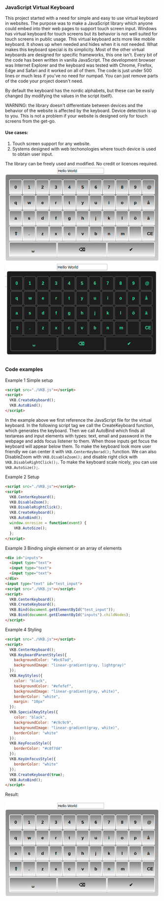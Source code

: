 
### JavaScript Virtual Keyboard
This project started with a need for simple and easy to use virtual keyboard in websites. The purpose was to make a JavaScript library which anyone could embed into their web pages to support touch screen input. Windows has virtual keyboard for touch screens but its behavior is not well suited for touch screens in public usage. This virtual keyboard acts more like mobile keyboard. It shows up when needed and hides when it is not needed. What makes this keyboard special is its simplicity. Most of the other virtual keyboards are designed for specific frameworks, this one isn't. Every bit of the code has been written in vanilla JavaScript. The development browser was Internet Explorer and the keyboard was tested with Chrome, Firefox, Edge and Safari and it worked on all of them. The code is just under 500 lines or much less if you've no need for numpad. You can just remove parts of the code your project doesn't need.

By default the keyboard has the nordic alphabets, but these can be easily changed (by modifying the values in the script itself).

WARNING: the library doesn't differentiate between devices and the behavior of the website is affected by the keyboard. Device detection is up to you. This is not a problem if your website is designed only for touch screens from the get-go.

#### Use cases:

1. Touch screen support for any website.
2. Systems designed with web techonologies where touch device is used to obtain user input.

The library can be freely used and modified. No credit or licences required.
![](https://github.com/Olaw1/vkb/blob/master/kb1.png)
![](https://github.com/Olaw1/vkb/blob/master/kb.png)

### Code examples

Example 1 Simple setup

~~~html 
<script src="./VKB.js"></script>
<script>
  VKB.CreateKeyboard();
  VKB.AutoBind();
</script>
~~~

In the example above we first reference the JavaScript file for the virtual keyboard. In the following script tag we call the CreateKeyboard function, which generates the keyboard. Then we call AutoBind which finds all textareas and input elements with types: text, email and password in the webpage and adds focus listener to them. When those inputs get focus the keyboard will appear below them.
To make the keyboard look more user friendly we can center it with `VKB.CenterKeyborad();` function. We can also DisableZoom with `VKB.DisableZoom();` and disable right click with `VKB.DisableRightClick();`. To make the keyboard scale nicely, you can use `VKB.AutoSize();`.

Example 2 Setup

~~~html
<script src="./VKB.js"></script>
<script>
  VKB.CenterKeyboard();
  VKB.DisableZoom();
  VKB.DisableRightClick();
  VKB.CreateKeyboard();
  VKB.AutoBind();
  window.onresize = function(event) {
    VKB.AutoSize();
  };
</script>
~~~

Example 3 Binding single element or an array of elements


~~~html
<div id="inputs">
  <input type="text">
  <input type="text">
  <input type="text">
</div>
<input type="text" id="test_input">
<script src="./VKB.js"></script>
<script>
  VKB.CenterKeyboard();
  VKB.CreateKeyboard();
  VKB.Bind(document.getElementById("test_input"));
  VKB.Bind(document.getElementById("inputs").childNodes);
</script>
~~~


Example 4 Styling

~~~html
<script src="./VKB.js"></script>
<script>
  VKB.CenterKeyboard();
  VKB.KeyboardParentStyles({
	backgroundColor: "#bc67ad",
	backgroundImage: "linear-gradient(gray, lightgray)"
  });
  VKB.KeyStyles({
	color: "black",
	backgroundColor: "#efefef",
	backgroundImage: "linear-gradient(gray, white)",
	borderColor: "white",
	margin: "10px"
  });
  VKB.SpecialKeyStyles({
	color: "black",
	backgroundColor: "#c9c9c9",
	backgroundImage: "linear-gradient(gray, white)",
	borderColor: "white"
  });
  VKB.KeyFocusStyle({
	borderColor: "#c8f7d4"
  });
  VKB.KeyUnfocusStyle({
	borderColor: "white"
  });
  VKB.CreateKeyboard(true);
  VKB.AutoBind();
</script>
~~~

Result:

![](https://github.com/Olaw1/vkb/blob/master/kb1.png)
